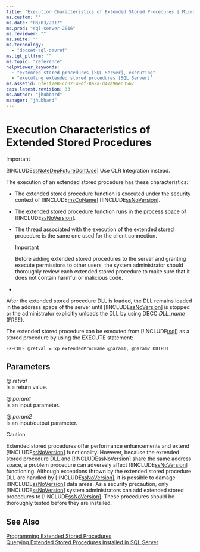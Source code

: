 ```yaml
---
title: "Execution Characteristics of Extended Stored Procedures | Microsoft Docs"
ms.custom: ""
ms.date: "03/03/2017"
ms.prod: "sql-server-2016"
ms.reviewer: ""
ms.suite: ""
ms.technology: 
  - "docset-sql-devref"
ms.tgt_pltfrm: ""
ms.topic: "reference"
helpviewer_keywords: 
  - "extended stored procedures [SQL Server], executing"
  - "executing extended stored procedures [SQL Server]"
ms.assetid: 6fe1f7e8-cc02-49df-8a2a-d47a96ec3567
caps.latest.revision: 33
ms.author: "jhubbard"
manager: "jhubbard"
---
```

# Execution Characteristics of Extended Stored Procedures
    
> [!IMPORTANT]  
>  [!INCLUDE[ssNoteDepFutureDontUse](../../database-engine/availability-groups/windows/includes/ssnotedepfuturedontuse-md.md)] Use CLR Integration instead.  
  
 The execution of an extended stored procedure has these characteristics:  
  
-   The extended stored procedure function is executed under the security context of [!INCLUDE[msCoName](../../advanced-analytics/r-services/tutorials/includes/msconame-md.md)] [!INCLUDE[ssNoVersion](../../advanced-analytics/r-services/includes/ssnoversion-md.md)].  
  
-   The extended stored procedure function runs in the process space of [!INCLUDE[ssNoVersion](../../advanced-analytics/r-services/includes/ssnoversion-md.md)].  
  
-   The thread associated with the execution of the extended stored procedure is the same one used for the client connection.  
  
    > [!IMPORTANT]  
    >  Before adding extended stored procedures to the server and granting execute permissions to other users, the system administrator should thoroughly review each extended stored procedure to make sure that it does not contain harmful or malicious code.  
  
-  
  
 After the extended stored procedure DLL is loaded, the DLL remains loaded in the address space of the server until [!INCLUDE[ssNoVersion](../../advanced-analytics/r-services/includes/ssnoversion-md.md)] is stopped or the administrator explicitly unloads the DLL by using DBCC *DLL_name* (FREE).  
  
 The extended stored procedure can be executed from [!INCLUDE[tsql](../../advanced-analytics/r-services/includes/tsql-md.md)] as a stored procedure by using the EXECUTE statement:  
  
```  
EXECUTE @retval = xp_extendedProcName @param1, @param2 OUTPUT  
```  
  
## Parameters  
 @ *retval*  
 Is a return value.  
  
 @ *param1*  
 Is an input parameter.  
  
 @ *param2*  
 Is an input/output parameter.  
  
> [!CAUTION]  
>  Extended stored procedures offer performance enhancements and extend [!INCLUDE[ssNoVersion](../../advanced-analytics/r-services/includes/ssnoversion-md.md)] functionality. However, because the extended stored procedure DLL and [!INCLUDE[ssNoVersion](../../advanced-analytics/r-services/includes/ssnoversion-md.md)] share the same address space, a problem procedure can adversely affect [!INCLUDE[ssNoVersion](../../advanced-analytics/r-services/includes/ssnoversion-md.md)] functioning. Although exceptions thrown by the extended stored procedure DLL are handled by [!INCLUDE[ssNoVersion](../../advanced-analytics/r-services/includes/ssnoversion-md.md)], it is possible to damage [!INCLUDE[ssNoVersion](../../advanced-analytics/r-services/includes/ssnoversion-md.md)] data areas. As a security precaution, only [!INCLUDE[ssNoVersion](../../advanced-analytics/r-services/includes/ssnoversion-md.md)] system administrators can add extended stored procedures to [!INCLUDE[ssNoVersion](../../advanced-analytics/r-services/includes/ssnoversion-md.md)]. These procedures should be thoroughly tested before they are installed.  
  
## See Also  
 [Programming Extended Stored Procedures](../Topic/Programming%20Extended%20Stored%20Procedures.md)   
 [Querying Extended Stored Procedures Installed in SQL Server](../../relational-databases/extended-stored-procedures-programming/querying-extended-stored-procedures-installed-in-sql-server.md)  
  
  